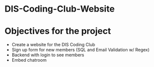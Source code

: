 # DIS-Coding-Club-Website

# Objectives for the project
- Create a website for the DIS Coding Club
- Sign up form for new members (SQL and Email Validation w/ Regex)
- Backend with login to see members
- Embed chatroom